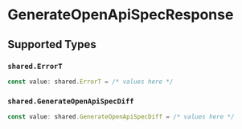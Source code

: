 # GenerateOpenApiSpecResponse


## Supported Types

### `shared.ErrorT`

```typescript
const value: shared.ErrorT = /* values here */
```

### `shared.GenerateOpenApiSpecDiff`

```typescript
const value: shared.GenerateOpenApiSpecDiff = /* values here */
```

